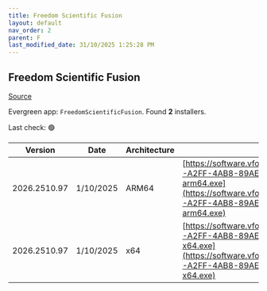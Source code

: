 ```yaml
---
title: Freedom Scientific Fusion
layout: default
nav_order: 2
parent: F
last_modified_date: 31/10/2025 1:25:28 PM
---
```


## Freedom Scientific Fusion

[Source](https://www.freedomscientific.com/products/software/fusion/)

Evergreen app: `FreedomScientificFusion`. Found **2** installers.

Last check: 🟢

| Version      | Date      | Architecture | URI                                                                                                                                                                                                                                                                      |
| ------------ | --------- | ------------ | ------------------------------------------------------------------------------------------------------------------------------------------------------------------------------------------------------------------------------------------------------------------------ |
| 2026.2510.97 | 1/10/2025 | ARM64        | [https://software.vfo.digital/Fusion/2026/2026.2510.97.400/7EC3DEDB-A2FF-4AB8-89AE-5F486B713D99/F2026.2510.97.400-Offline-arm64.exe](https://software.vfo.digital/Fusion/2026/2026.2510.97.400/7EC3DEDB-A2FF-4AB8-89AE-5F486B713D99/F2026.2510.97.400-Offline-arm64.exe) |
| 2026.2510.97 | 1/10/2025 | x64          | [https://software.vfo.digital/Fusion/2026/2026.2510.97.400/7EC3DEDB-A2FF-4AB8-89AE-5F486B713D99/F2026.2510.97.400-Offline-x64.exe](https://software.vfo.digital/Fusion/2026/2026.2510.97.400/7EC3DEDB-A2FF-4AB8-89AE-5F486B713D99/F2026.2510.97.400-Offline-x64.exe)     |
